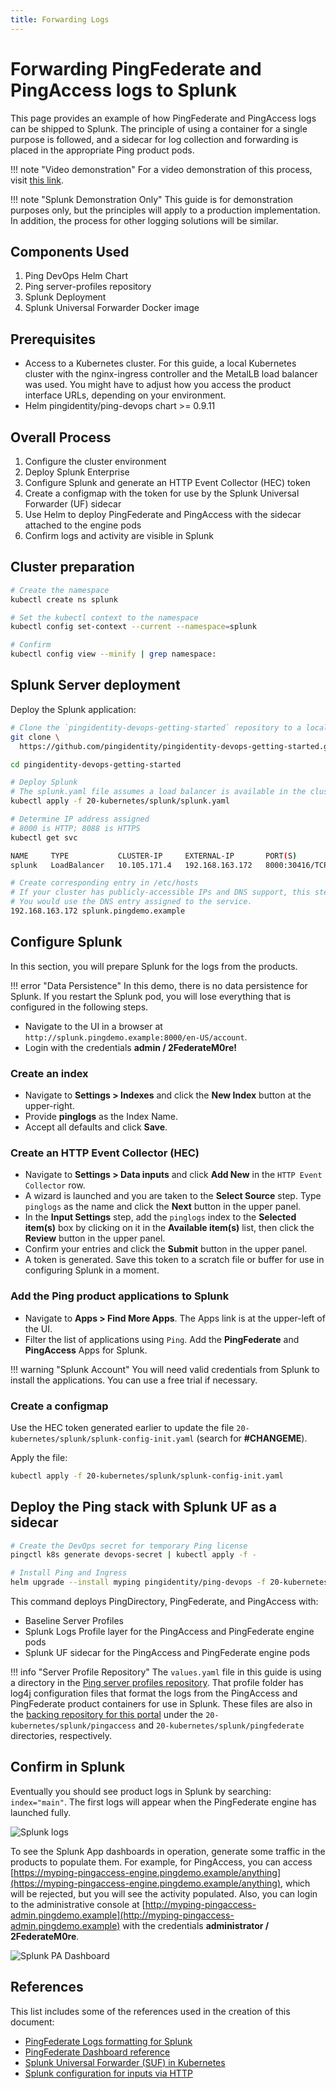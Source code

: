 ```yaml
---
title: Forwarding Logs
---
```

# Forwarding PingFederate and PingAccess logs to Splunk

This page provides an example of how PingFederate and PingAccess logs can be shipped to Splunk.  The principle of using a container for a single purpose is followed, and a sidecar for log collection and forwarding is placed in the appropriate Ping product pods.

!!! note "Video demonstration"
    For a video demonstration of this process, visit [this link](https://videos.pingidentity.com/detail/videos/devops/video/6323662641112/splunk-logging-demonstration).

!!! note "Splunk Demonstration Only"
    This guide is for demonstration purposes only, but the principles will apply to a production implementation.  In addition, the process for other logging solutions will be similar.

## Components Used

1. Ping DevOps Helm Chart
1. Ping server-profiles repository
1. Splunk Deployment
1. Splunk Universal Forwarder Docker image

## Prerequisites

- Access to a Kubernetes cluster.  For this guide, a local Kubernetes cluster with the nginx-ingress controller and the MetalLB load balancer was used.  You might have to adjust how you access the product interface URLs, depending on your environment.
- Helm pingidentity/ping-devops chart >= 0.9.11

## Overall Process

1. Configure the cluster environment
1. Deploy Splunk Enterprise
1. Configure Splunk and generate an HTTP Event Collector (HEC) token
1. Create a configmap with the token for use by the Splunk Universal Forwarder (UF) sidecar
1. Use Helm to deploy PingFederate and PingAccess with the sidecar attached to the engine pods
1. Confirm logs and activity are visible in Splunk

## Cluster preparation

```sh
# Create the namespace
kubectl create ns splunk

# Set the kubectl context to the namespace
kubectl config set-context --current --namespace=splunk

# Confirm
kubectl config view --minify | grep namespace:
```

## Splunk Server deployment

Deploy the Splunk application:

```sh
# Clone the `pingidentity-devops-getting-started` repository to a local directory
git clone \
  https://github.com/pingidentity/pingidentity-devops-getting-started.git

cd pingidentity-devops-getting-started

# Deploy Splunk
# The splunk.yaml file assumes a load balancer is available in the cluster
kubectl apply -f 20-kubernetes/splunk/splunk.yaml

# Determine IP address assigned
# 8000 is HTTP; 8088 is HTTPS
kubectl get svc

NAME     TYPE           CLUSTER-IP     EXTERNAL-IP       PORT(S)
splunk   LoadBalancer   10.105.171.4   192.168.163.172   8000:30416/TCP,8088:30364/TCP,9997:31770/TCP,9990:32292/UDP

# Create corresponding entry in /etc/hosts
# If your cluster has publicly-accessible IPs and DNS support, this step is not necessary
# You would use the DNS entry assigned to the service.
192.168.163.172 splunk.pingdemo.example
```

## Configure Splunk

In this section, you will prepare Splunk for the logs from the products.

!!! error "Data Persistence"
    In this demo, there is no data persistence for Splunk.  If you restart the Splunk pod, you will lose everything that is configured in the following steps.

- Navigate to the UI in a browser at `http://splunk.pingdemo.example:8000/en-US/account`. 
- Login with the credentials **admin / 2FederateM0re!**

### Create an index

- Navigate to **Settings > Indexes** and click the **New Index** button at the upper-right.
- Provide **pinglogs** as the Index Name.
- Accept all defaults and click **Save**.

###  Create an HTTP Event Collector (HEC)
- Navigate to **Settings > Data inputs** and click **Add New** in the `HTTP Event Collector` row.
- A wizard is launched and you are taken to the **Select Source** step.  Type `pinglogs` as the name and click the **Next** button in the upper panel.
- In the **Input Settings** step, add the `pinglogs` index to the **Selected item(s)** box by clicking on it in the **Available item(s)** list, then click the **Review** button in the upper panel.
- Confirm your entries and click the **Submit** button in the upper panel.
- A token is generated.  Save this token to a scratch file or buffer for use in configuring Splunk in a moment.

### Add the Ping product applications to Splunk

- Navigate to **Apps > Find More Apps**.  The Apps link is at the upper-left of the UI.
- Filter the list of applications using `Ping`.  Add the **PingFederate** and **PingAccess** Apps for Splunk.

!!! warning "Splunk Account"
    You will need valid credentials from Splunk to install the applications.  You can use a free trial if necessary.

### Create a configmap
Use the HEC token generated earlier to update the file `20-kubernetes/splunk/splunk-config-init.yaml` (search for **#CHANGEME**).

Apply the file:

```sh
kubectl apply -f 20-kubernetes/splunk/splunk-config-init.yaml
```

## Deploy the Ping stack with Splunk UF as a sidecar

```sh
# Create the DevOps secret for temporary Ping license
pingctl k8s generate devops-secret | kubectl apply -f -

# Install Ping and Ingress
helm upgrade --install myping pingidentity/ping-devops -f 20-kubernetes/splunk/values.yaml -f 30-helm/ingress-demo.yaml
```

This command deploys PingDirectory, PingFederate, and PingAccess with:

- Baseline Server Profiles
- Splunk Logs Profile layer for the PingAccess and PingFederate engine pods
- Splunk UF sidecar for the PingAccess and PingFederate engine pods

!!! info "Server Profile Repository"
    The `values.yaml` file in this guide is using a directory in the [Ping server profiles repository](https://github.com/pingidentity/pingidentity-server-profiles). That profile folder has log4j configuration files that format the logs from the PingAccess and PingFederate product containers for use in Splunk.  These files are also in the [backing repository for this portal](https://github.com/pingidentity/pingidentity-devops-getting-started) under the `20-kubernetes/splunk/pingaccess` and `20-kubernetes/splunk/pingfederate` directories, respectively.

## Confirm in Splunk

Eventually you should see product logs in Splunk by searching: `index="main"`.  The first logs will appear when the PingFederate engine has launched fully.

 ![Splunk logs](../images/splunkLogs.png)

To see the Splunk App dashboards in operation, generate some traffic in the products to populate them.  For example, for PingAccess, you can access [https://myping-pingaccess-engine.pingdemo.example/anything](https://myping-pingaccess-engine.pingdemo.example/anything), which will be rejected, but you will see the activity populated.  Also, you can login to the administrative console at [http://myping-pingaccess-admin.pingdemo.example](http://myping-pingaccess-admin.pingdemo.example) with the credentials **administrator / 2FederateM0re**.

 ![Splunk PA Dashboard](../images/splunkPA.png)

## References

This list includes some of the references used in the creation of this document:

- [PingFederate Logs formatting for Splunk](https://docs.pingidentity.com/r/en-us/pingfederate-112/pf_writin_audit_log_splunk)
- [PingFederate Dashboard reference](https://docs.pingidentity.com/r/en-us/pingfederate-112/pf_splunk_dashboard_audit_log)
- [Splunk Universal Forwarder (SUF) in Kubernetes](https://computingforgeeks.com/send-logs-to-splunk-using-splunk-forwarder/)
- [Splunk configuration for inputs via HTTP](https://faun.pub/logging-in-kubernetes-using-splunk-c2785948fdc0)
